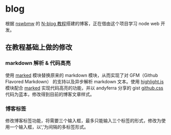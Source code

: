 blog
====

根据 [nswbmw](https://github.com/nswbmw) 的 [N-blog 教程](https://github.com/nswbmw/N-blog/wiki/_pages)搭建的博客，正在借由这个项目学习 node web 开发。


在教程基础上做的修改
-------------------

### markdown 解析 & 代码高亮
使用 [marked][1] 模块替换原来的 markdown 模块，从而实现了对 GFM（Github Flavored Markdown） 的支持以及异步解析 markdown 文本。使用 [highlight.js][2] 模块配合 [marked][1] 实现代码高亮的功能，并以 andyferra 分享的 gist [github.css][3] 代码为蓝本，修改得到目前的博客文章样式。

### 博客标签
修改博客标签功能，将需要三个输入框，最多只能输入三个标签的形式，修改为使用一个输入框，以‘,’为间隔的多标签形式。

[1]: https://github.com/chjj/marked 'marked'
[2]: https://github.com/isagalaev/highlight.js 'highlight.js'
[3]: https://gist.github.com/andyferra/2554919 'andyferra / github.css'